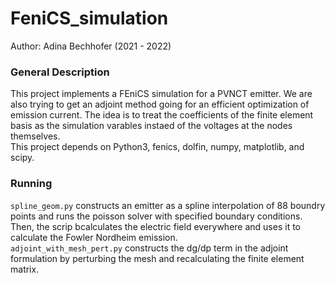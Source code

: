 # FeniCS_simulation

Author: Adina Bechhofer (2021 - 2022)

### General Description 

This project implements a FEniCS simulation for a PVNCT emitter. We are also trying to get an adjoint method going for an efficient optimization of emission current. The idea is to treat the coefficients of the finite element basis as the simulation varables instaed of the voltages at the nodes themselves.  
This project depends on Python3, fenics, dolfin, numpy, matplotlib, and scipy.

### Running 

`spline_geom.py` constructs an emitter as a spline interpolation of 88 boundry points and runs the poisson solver with specified boundary conditions. Then, the scrip bcalculates the electric field everywhere and uses it to calculate the Fowler Nordheim emission.  
`adjoint_with_mesh_pert.py` constructs the dg/dp term in the adjoint formulation by perturbing the mesh and recalculating the finite element matrix.  

